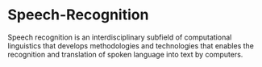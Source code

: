 # Speech-Recognition
Speech recognition is an interdisciplinary subfield of computational linguistics that develops methodologies and technologies that enables the recognition and translation of spoken language into text by computers.
